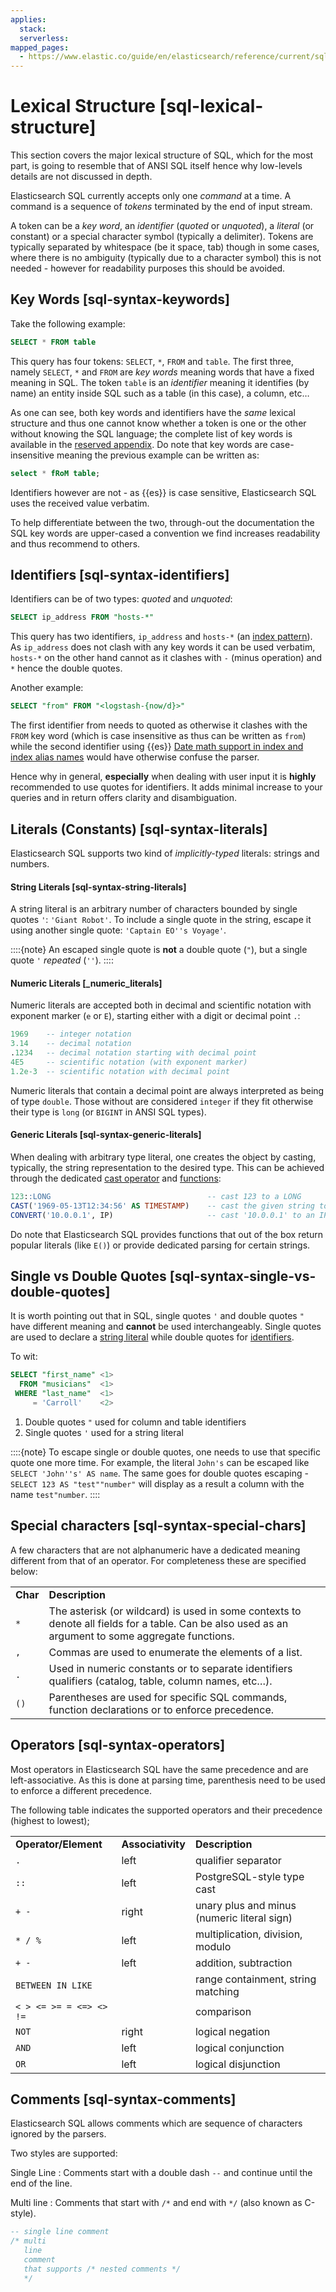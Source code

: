```yaml
---
applies:
  stack:
  serverless:
mapped_pages:
  - https://www.elastic.co/guide/en/elasticsearch/reference/current/sql-lexical-structure.html
---
```


# Lexical Structure [sql-lexical-structure]

This section covers the major lexical structure of SQL, which for the most part, is going to resemble that of ANSI SQL itself hence why low-levels details are not discussed in depth.

Elasticsearch SQL currently accepts only one *command* at a time. A command is a sequence of *tokens* terminated by the end of input stream.

A token can be a *key word*, an *identifier* (*quoted* or *unquoted*), a *literal* (or constant) or a special character symbol (typically a delimiter). Tokens are typically separated by whitespace (be it space, tab) though in some cases, where there is no ambiguity (typically due to a character symbol) this is not needed - however for readability purposes this should be avoided.

## Key Words [sql-syntax-keywords]

Take the following example:

```sql
SELECT * FROM table
```

This query has four tokens: `SELECT`, `*`, `FROM` and `table`. The first three, namely `SELECT`, `*` and `FROM` are *key words* meaning words that have a fixed meaning in SQL. The token `table` is an *identifier* meaning it identifies (by name) an entity inside SQL such as a table (in this case), a column, etc…​

As one can see, both key words and identifiers have the *same* lexical structure and thus one cannot know whether a token is one or the other without knowing the SQL language; the complete list of key words is available in the [reserved appendix](sql-syntax-reserved.md). Do note that key words are case-insensitive meaning the previous example can be written as:

```sql
select * fRoM table;
```

Identifiers however are not - as {{es}} is case sensitive, Elasticsearch SQL uses the received value verbatim.

To help differentiate between the two, through-out the documentation the SQL key words are upper-cased a convention we find increases readability and thus recommend to others.


## Identifiers [sql-syntax-identifiers]

Identifiers can be of two types: *quoted* and *unquoted*:

```sql
SELECT ip_address FROM "hosts-*"
```

This query has two identifiers, `ip_address` and `hosts-*` (an [index pattern](https://www.elastic.co/guide/en/elasticsearch/reference/current/api-conventions.html#api-multi-index)). As `ip_address` does not clash with any key words it can be used verbatim, `hosts-*` on the other hand cannot as it clashes with `-` (minus operation) and `*` hence the double quotes.

Another example:

```sql
SELECT "from" FROM "<logstash-{now/d}>"
```

The first identifier from needs to quoted as otherwise it clashes with the `FROM` key word (which is case insensitive as thus can be written as `from`) while the second identifier using {{es}} [Date math support in index and index alias names](https://www.elastic.co/guide/en/elasticsearch/reference/current/api-conventions.html#api-date-math-index-names) would have otherwise confuse the parser.

Hence why in general, **especially** when dealing with user input it is **highly** recommended to use quotes for identifiers. It adds minimal increase to your queries and in return offers clarity and disambiguation.


## Literals (Constants) [sql-syntax-literals]

Elasticsearch SQL supports two kind of *implicitly-typed* literals: strings and numbers.


#### String Literals [sql-syntax-string-literals] 

A string literal is an arbitrary number of characters bounded by single quotes `'`: `'Giant Robot'`. To include a single quote in the string, escape it using another single quote: `'Captain EO''s Voyage'`.

::::{note} 
An escaped single quote is **not** a double quote (`"`), but a single quote `'` *repeated* (`''`).
::::



#### Numeric Literals [_numeric_literals] 

Numeric literals are accepted both in decimal and scientific notation with exponent marker (`e` or `E`), starting either with a digit or decimal point `.`:

```sql
1969    -- integer notation
3.14    -- decimal notation
.1234   -- decimal notation starting with decimal point
4E5     -- scientific notation (with exponent marker)
1.2e-3  -- scientific notation with decimal point
```

Numeric literals that contain a decimal point are always interpreted as being of type `double`. Those without are considered `integer` if they fit otherwise their type is `long` (or `BIGINT` in ANSI SQL types).


#### Generic Literals [sql-syntax-generic-literals] 

When dealing with arbitrary type literal, one creates the object by casting, typically, the string representation to the desired type. This can be achieved through the dedicated [cast operator](sql-operators-cast.md) and [functions](sql-functions-type-conversion.md):

```sql
123::LONG                                   -- cast 123 to a LONG
CAST('1969-05-13T12:34:56' AS TIMESTAMP)    -- cast the given string to datetime
CONVERT('10.0.0.1', IP)                     -- cast '10.0.0.1' to an IP
```

Do note that Elasticsearch SQL provides functions that out of the box return popular literals (like `E()`) or provide dedicated parsing for certain strings.


## Single vs Double Quotes [sql-syntax-single-vs-double-quotes]

It is worth pointing out that in SQL, single quotes `'` and double quotes `"` have different meaning and **cannot** be used interchangeably. Single quotes are used to declare a [string literal](#sql-syntax-string-literals) while double quotes for [identifiers](#sql-syntax-identifiers).

To wit:

```sql
SELECT "first_name" <1>
  FROM "musicians"  <1>
 WHERE "last_name"  <1>
     = 'Carroll'    <2>
```

1. Double quotes `"` used for column and table identifiers
2. Single quotes `'` used for a string literal


::::{note} 
To escape single or double quotes, one needs to use that specific quote one more time. For example, the literal `John's` can be escaped like `SELECT 'John''s' AS name`. The same goes for double quotes escaping - `SELECT 123 AS "test""number"` will display as a result a column with the name `test"number`.
::::



## Special characters [sql-syntax-special-chars]

A few characters that are not alphanumeric have a dedicated meaning different from that of an operator. For completeness these are specified below:

|     |     |
| --- | --- |
| **Char** | **Description** |
| `*` | The asterisk (or wildcard) is used in some contexts to denote all fields for a table. Can be also used as an argument to some aggregate functions. |
| `,` | Commas are used to enumerate the elements of a list. |
| `.` | Used in numeric constants or to separate identifiers qualifiers (catalog, table, column names, etc…​). |
| `()` | Parentheses are used for specific SQL commands, function declarations or to enforce precedence. |


## Operators [sql-syntax-operators]

Most operators in Elasticsearch SQL have the same precedence and are left-associative. As this is done at parsing time, parenthesis need to be used to enforce a different precedence.

The following table indicates the supported operators and their precedence (highest to lowest);

|     |     |     |
| --- | --- | --- |
| **Operator/Element** | **Associativity** | **Description** |
| `.` | left | qualifier separator |
| `::` | left | PostgreSQL-style type cast |
| `+ -` | right | unary plus and minus (numeric literal sign) |
| `* / %` | left | multiplication, division, modulo |
| `+ -` | left | addition, subtraction |
| `BETWEEN IN LIKE` |  | range containment, string matching |
| `< > <= >= = <=> <> !=` |  | comparison |
| `NOT` | right | logical negation |
| `AND` | left | logical conjunction |
| `OR` | left | logical disjunction |


## Comments [sql-syntax-comments]

Elasticsearch SQL allows comments which are sequence of characters ignored by the parsers.

Two styles are supported:

Single Line
:   Comments start with a double dash `--` and continue until the end of the line.

Multi line
:   Comments that start with `/*` and end with `*/` (also known as C-style).

```sql
-- single line comment
/* multi
   line
   comment
   that supports /* nested comments */
   */
```


